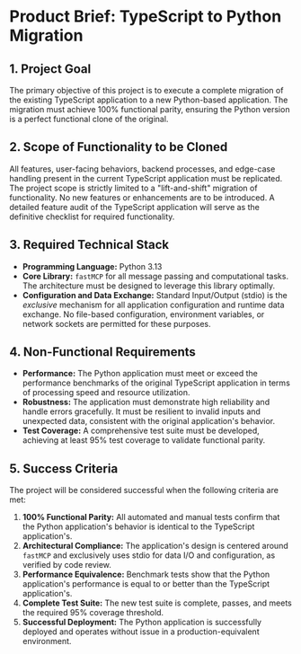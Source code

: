 # Product Brief: TypeScript to Python Migration

## 1. Project Goal

The primary objective of this project is to execute a complete migration of the existing TypeScript application to a new Python-based application. The migration must achieve 100% functional parity, ensuring the Python version is a perfect functional clone of the original.

## 2. Scope of Functionality to be Cloned

All features, user-facing behaviors, backend processes, and edge-case handling present in the current TypeScript application must be replicated. The project scope is strictly limited to a "lift-and-shift" migration of functionality. No new features or enhancements are to be introduced. A detailed feature audit of the TypeScript application will serve as the definitive checklist for required functionality.

## 3. Required Technical Stack

-   **Programming Language:** Python 3.13
-   **Core Library:** `fastMCP` for all message passing and computational tasks. The architecture must be designed to leverage this library optimally.
-   **Configuration and Data Exchange:** Standard Input/Output (stdio) is the *exclusive* mechanism for all application configuration and runtime data exchange. No file-based configuration, environment variables, or network sockets are permitted for these purposes.

## 4. Non-Functional Requirements

-   **Performance:** The Python application must meet or exceed the performance benchmarks of the original TypeScript application in terms of processing speed and resource utilization.
-   **Robustness:** The application must demonstrate high reliability and handle errors gracefully. It must be resilient to invalid inputs and unexpected data, consistent with the original application's behavior.
-   **Test Coverage:** A comprehensive test suite must be developed, achieving at least 95% test coverage to validate functional parity.

## 5. Success Criteria

The project will be considered successful when the following criteria are met:

1.  **100% Functional Parity:** All automated and manual tests confirm that the Python application's behavior is identical to the TypeScript application's.
2.  **Architectural Compliance:** The application's design is centered around `fastMCP` and exclusively uses stdio for data I/O and configuration, as verified by code review.
3.  **Performance Equivalence:** Benchmark tests show that the Python application's performance is equal to or better than the TypeScript application's.
4.  **Complete Test Suite:** The new test suite is complete, passes, and meets the required 95% coverage threshold.
5.  **Successful Deployment:** The Python application is successfully deployed and operates without issue in a production-equivalent environment.